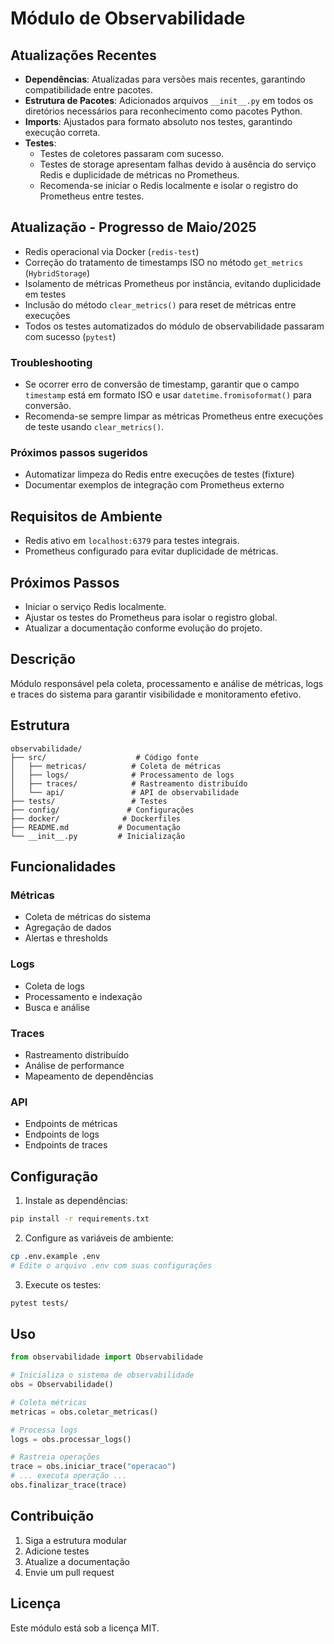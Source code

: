 # Módulo de Observabilidade

## Atualizações Recentes

- **Dependências**: Atualizadas para versões mais recentes, garantindo compatibilidade entre pacotes.
- **Estrutura de Pacotes**: Adicionados arquivos `__init__.py` em todos os diretórios necessários para reconhecimento como pacotes Python.
- **Imports**: Ajustados para formato absoluto nos testes, garantindo execução correta.
- **Testes**: 
  - Testes de coletores passaram com sucesso.
  - Testes de storage apresentam falhas devido à ausência do serviço Redis e duplicidade de métricas no Prometheus.
  - Recomenda-se iniciar o Redis localmente e isolar o registro do Prometheus entre testes.

## Atualização - Progresso de Maio/2025

- Redis operacional via Docker (`redis-test`)
- Correção do tratamento de timestamps ISO no método `get_metrics` (`HybridStorage`)
- Isolamento de métricas Prometheus por instância, evitando duplicidade em testes
- Inclusão do método `clear_metrics()` para reset de métricas entre execuções
- Todos os testes automatizados do módulo de observabilidade passaram com sucesso (`pytest`)

### Troubleshooting
- Se ocorrer erro de conversão de timestamp, garantir que o campo `timestamp` está em formato ISO e usar `datetime.fromisoformat()` para conversão.
- Recomenda-se sempre limpar as métricas Prometheus entre execuções de teste usando `clear_metrics()`.

### Próximos passos sugeridos
- Automatizar limpeza do Redis entre execuções de testes (fixture)
- Documentar exemplos de integração com Prometheus externo

## Requisitos de Ambiente

- Redis ativo em `localhost:6379` para testes integrais.
- Prometheus configurado para evitar duplicidade de métricas.

## Próximos Passos

- Iniciar o serviço Redis localmente.
- Ajustar os testes do Prometheus para isolar o registro global.
- Atualizar a documentação conforme evolução do projeto.

## Descrição
Módulo responsável pela coleta, processamento e análise de métricas, logs e traces do sistema para garantir visibilidade e monitoramento efetivo.

## Estrutura
```
observabilidade/
├── src/                    # Código fonte
│   ├── metricas/          # Coleta de métricas
│   ├── logs/              # Processamento de logs
│   ├── traces/            # Rastreamento distribuído
│   └── api/               # API de observabilidade
├── tests/                 # Testes
├── config/               # Configurações
├── docker/              # Dockerfiles
├── README.md           # Documentação
└── __init__.py         # Inicialização
```

## Funcionalidades

### Métricas
- Coleta de métricas do sistema
- Agregação de dados
- Alertas e thresholds

### Logs
- Coleta de logs
- Processamento e indexação
- Busca e análise

### Traces
- Rastreamento distribuído
- Análise de performance
- Mapeamento de dependências

### API
- Endpoints de métricas
- Endpoints de logs
- Endpoints de traces

## Configuração

1. Instale as dependências:
```bash
pip install -r requirements.txt
```

2. Configure as variáveis de ambiente:
```bash
cp .env.example .env
# Edite o arquivo .env com suas configurações
```

3. Execute os testes:
```bash
pytest tests/
```

## Uso

```python
from observabilidade import Observabilidade

# Inicializa o sistema de observabilidade
obs = Observabilidade()

# Coleta métricas
metricas = obs.coletar_metricas()

# Processa logs
logs = obs.processar_logs()

# Rastreia operações
trace = obs.iniciar_trace("operacao")
# ... executa operação ...
obs.finalizar_trace(trace)
```

## Contribuição

1. Siga a estrutura modular
2. Adicione testes
3. Atualize a documentação
4. Envie um pull request

## Licença

Este módulo está sob a licença MIT. 